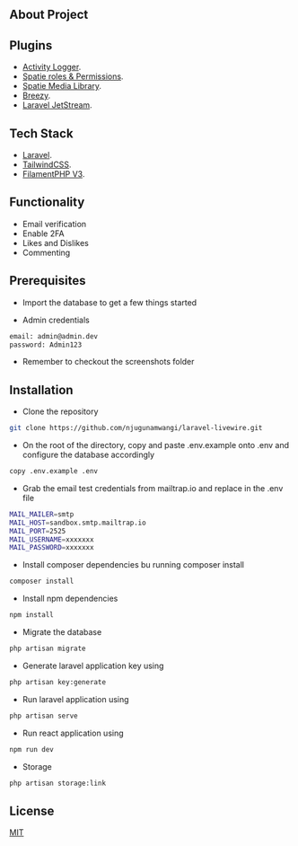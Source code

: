 ## About Project

## Plugins

- [Activity Logger](https://filamentphp.com/plugins/z3d0x-logger).
- [Spatie roles & Permissions](https://filamentphp.com/plugins/tharinda-rodrigo-spatie-roles-permissions).
- [Spatie Media Library](https://filamentphp.com/plugins/filament-spatie-media-library).
- [Breezy](https://github.com/jeffgreco13/filament-breezy).
- [Laravel JetStream](https://jetstream.laravel.com/introduction.html).

## Tech Stack

- [Laravel](https://laravel.com).
- [TailwindCSS](https://tailwindcss.com).
- [FilamentPHP V3](https://filamentphp.com).

## Functionality

- Email verification
- Enable 2FA
- Likes and Dislikes
- Commenting


## Prerequisites

- Import the database to get a few things started

- Admin credentials
```bash
email: admin@admin.dev
password: Admin123
```

- Remember to checkout the screenshots folder

## Installation
- Clone the repository
```bash
git clone https://github.com/njugunamwangi/laravel-livewire.git
```
- On the root of the directory, copy and paste .env.example onto .env and configure the database accordingly
 ```bash
copy .env.example .env
```

- Grab the email test credentials from mailtrap.io and replace in the .env file
```bash
MAIL_MAILER=smtp
MAIL_HOST=sandbox.smtp.mailtrap.io
MAIL_PORT=2525
MAIL_USERNAME=xxxxxxx
MAIL_PASSWORD=xxxxxxx
```

- Install composer dependencies bu running composer install
 ```bash
composer install
```
- Install npm dependencies
```bash
npm install
```

- Migrate the database
```bash
php artisan migrate
```

- Generate laravel application key using 
```bash
php artisan key:generate
```

- Run laravel application using 
```bash
php artisan serve
```
- Run react application using 
```bash
npm run dev
```

- Storage
```bash
php artisan storage:link
```

## License

[MIT](https://choosealicense.com/licenses/mit/)
